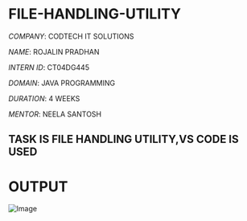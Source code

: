 # FILE-HANDLING-UTILITY

 *COMPANY*: CODTECH IT SOLUTIONS

*NAME*: ROJALIN PRADHAN

*INTERN ID*: CT04DG445

*DOMAIN*: JAVA PROGRAMMING

*DURATION*: 4 WEEKS

*MENTOR*: NEELA SANTOSH

## TASK IS FILE HANDLING UTILITY,VS CODE IS USED

# OUTPUT

![Image](https://github.com/user-attachments/assets/d43a9fcc-b0ae-4abb-ac61-f90c7c7104d2)
